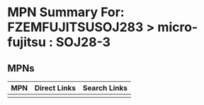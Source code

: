 



# MPN Summary For: FZEMFUJITSUSOJ283 > micro-fujitsu : SOJ28-3

## MPNs
  

|MPN|Direct Links|Search Links|
| :--- | :--- | :--- |
||||

